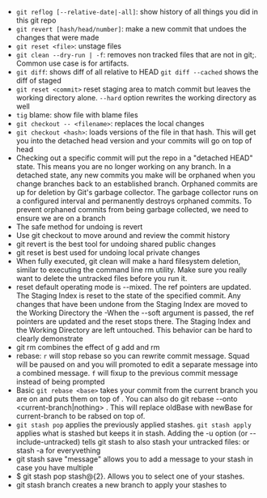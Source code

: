 - `git reflog [--relative-date|-all]`: show history of all things you did in this git repo
- `git revert [hash/head/number]`: make a new commit that undoes the changes that were made
- `git reset <file>`: unstage files
- `git clean --dry-run | -f`: removes non tracked files that are not in git;. Common use case is for artifacts.
- `git diff`: shows diff of all relative to HEAD `git diff --cached` shows the diff of staged
- `git reset <commit>` reset staging area to match commit but leaves the working directory alone. `--hard` option rewrites the working directory as well
- `tig` blame: show file with blame files
- `git checkout -- <filename>`: replaces the local changes
- `git checkout <hash>`: loads versions of the file in that hash. This will get you into the detached head version and your commits will go on top of head
- Checking out a specific commit will put the repo in a "detached HEAD" state. This means you are no longer working on any branch. In a detached state, any new commits you make will be orphaned when you change branches back to an established branch. Orphaned commits are up for deletion by Git's garbage collector. The garbage collector runs on a configured interval and permanently destroys orphaned commits. To prevent orphaned commits from being garbage collected, we need to ensure we are on a branch
- The safe method for undoing is revert
- Use git checkout to move around and review the commit history
- git revert is the best tool for undoing shared public changes
- git reset is best used for undoing local private changes
- When fully executed, git clean will make a hard filesystem deletion, similar to executing the command line rm utility. Make sure you really want to delete the untracked files before you run it.
- reset default operating mode is --mixed. The ref pointers are updated. The Staging Index is reset to the state of the specified commit. Any changes that have been undone from the Staging Index are moved to the Working Directory
the 
-When the --soft argument is passed, the ref pointers are updated and the reset stops there. The Staging Index and the Working Directory are left untouched. This behavior can be hard to clearly demonstrate
- git rm combines the effect of g add and rm
- rebase: `r` will stop rebase so you can rewrite commit message. Squad will be paused on and you will promoted to edit a separate message into a combined message. `f` will fixup to the previous commit message instead of being prompted
- Basic `git rebase <base>` takes your commit from the current branch you are on and puts them on top of <base>. 
You can also do git rebase --onto <newBase> <oldBasE> <current-branch|nothing> . This will replace oldBase with newBase for current-branch to be rabsed on top of.
- `git stash pop` applies the previously applied stashes. `git stash apply` applies what is stashed but keeps it in stash. Adding the -u option (or --include-untracked) tells git stash to also stash your untracked files: or stash -a for everyvething 
- git stash save "message" allows you to add a message to your stash in case you have multiple
- $ git stash pop stash@{2}. Allows you to select one of your stashes.
- git stash branch creates a new branch to apply your stashes to
